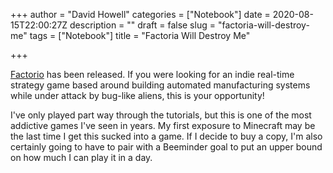 +++
author = "David Howell"
categories = ["Notebook"]
date = 2020-08-15T22:00:27Z
description = ""
draft = false
slug = "factoria-will-destroy-me"
tags = ["Notebook"]
title = "Factoria Will Destroy Me"

+++


[Factorio](https://factorio.com) has been released. If you were looking for an indie real-time strategy game based around building automated manufacturing systems while under attack by bug-like aliens, this is your opportunity!

I've only played part way through the tutorials, but this is one of the most addictive games I've seen in years. My first exposure to Minecraft may be the last time I get this sucked into a game. If I decide to buy a copy, I'm also certainly going to have to pair with a Beeminder goal to put an upper bound on how much I can play it in a day.

